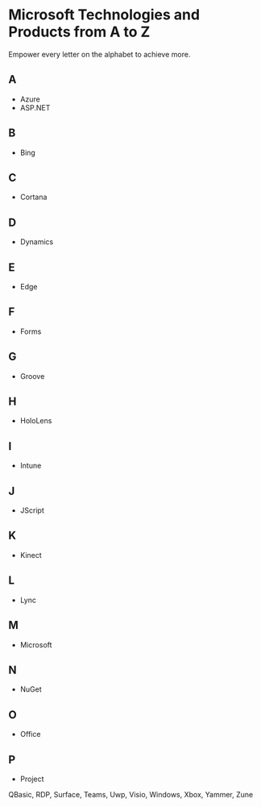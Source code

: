 # Microsoft Technologies and Products from A to Z
Empower every letter on the alphabet to achieve more.

## A
- Azure
- ASP.NET

## B
- Bing

## C
- Cortana

## D
- Dynamics

## E
- Edge

## F
- Forms

## G
- Groove

## H
- HoloLens

## I
- Intune

## J
- JScript

## K
- Kinect

## L
- Lync

## M
- Microsoft

## N
- NuGet

## O
- Office

## P
- Project

QBasic, RDP, Surface, Teams, Uwp, Visio, Windows, Xbox, Yammer, Zune
